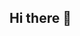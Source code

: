 ## Hi there 👋

<!--
**Yujin-truth/Yujin-truth** is a ✨ _special_ ✨ repository because its `README.md` (this file) appears on your GitHub profile.

Here are some ideas to get you started:

- 🔭 I’m currently working on Therapy System that connects people with their desired Therapist/
- 🌱 I’m currently learning React and Tailwind Css for Frontend Development with Express Js and MongoDb for Database Management
- 👯 I’m looking to collaborate on any Project that pushes my creativity.
- 💬 Ask me about React I'd be happy to help.
- 📫 How to reach me: okongoeu@gmail.com.
-->
